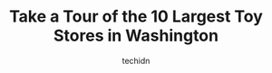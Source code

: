 ---
layout: ampstory
image: https://i0.wp.com/paketmu.com/wp-content/uploads/2023/06/teris-toybox-0-in-washington-1686366720.jpeg?resize=640,853
author: techidn
featured: false
description: Explore the diverse Toy Store scene in Washington, home to an incredible selection of 10 establishments catering to every taste. Whether youre in search of iconic favorites or undiscovered 
title: Take a Tour of the 10 Largest Toy Stores in Washington
cover:
   title: Take a Tour of the 10 Largest Toy Stores in Washington
   subtitle: RICKPATE
   background: https://paketmu.com/wp-content/uploads/2023/06/teris-toybox-0-in-washington-1686366720.jpeg

pages: 
 - layout: thirds
   top: <h1>#1 Funko Everett</h1>
   bottom: "<p>Dude I used to make so much fun of Funko pop collectors. Then I got my first one, and then a second.. then I had to complete the series... Now I spend 150 dollars buying </p>"
   background: https://paketmu.com/wp-content/uploads/2023/06/teris-toybox-1-in-washington-1686366722.jpeg
   backgroundblur: true
 - layout: thirds
   top: <h1>#2 Archie McPhee</h1>
   bottom: "<p>Late night walk through 45th street led us to Archie McPhees amazing store. We had to wait until morning to see the Rubber Chicken Museum, but it was well worth the tr</p>"
   background: https://paketmu.com/wp-content/uploads/2023/06/teris-toybox-2-in-washington-1686366723.jpeg
   cta:
      link: https://paketmu.com/take-a-tour-of-the-10-largest-toy-stores-in-washington/
      text: Take a Tour of the 10 Largest Toy Stores in Washington
 - layout: thirds
   top: <h1>#3 BobaKhan Toys</h1>
   bottom: "<p>Going inside is like a throwback to my childhood. Its got something for everyone and has vintage toys that I havent seen in decades. I particularly love the life size s</p>"
   background: https://paketmu.com/wp-content/uploads/2023/06/teris-toybox-3-in-washington-1686366723.jpeg
   cta:
      link: https://paketmu.com/take-a-tour-of-the-10-largest-toy-stores-in-washington/
      text: Take a Tour of the 10 Largest Toy Stores in Washington
 - layout: thirds
   top: <h1>#4 The LEGO® Store Southcenter</h1>
   bottom: "<p>633 Southcenter Mall, Tukwila, WA 98188, United States</p>"
   background: https://images.unsplash.com/photo-1534312527009-56c7016453e6?ixlib=rb-4.0.3&ixid=MnwxMjA3fDB8MHxwaG90by1wYWdlfHx8fGVufDB8fHx8&auto=format&fit=crop&w=640&h=853&q=80
   cta:
      link: https://paketmu.com/take-a-tour-of-the-10-largest-toy-stores-in-washington/
      text: Take a Tour of the 10 Largest Toy Stores in Washington
 - layout: thirds
   top: <h1>#5 Disney Store</h1>
   bottom: "<p>10600 Quil Ceda Blvd, Tulalip, WA 98271, United States</p>"
   background: https://images.unsplash.com/photo-1489648022186-8f49310909a0?ixlib=rb-4.0.3&ixid=MnwxMjA3fDB8MHxwaG90by1wYWdlfHx8fGVufDB8fHx8&auto=format&fit=crop&w=640&h=853&q=80
   cta:
      link: https://paketmu.com/take-a-tour-of-the-10-largest-toy-stores-in-washington/
      text: Take a Tour of the 10 Largest Toy Stores in Washington
 - layout: thirds
   top: <h1>#6 Snapdoodle Toys & Games Seattle</h1>
   bottom: "<p>120 N 85th St, Seattle, WA 98103, United States</p>"
   background: https://images.unsplash.com/photo-1489694553447-4c9339da310d?ixlib=rb-4.0.3&ixid=MnwxMjA3fDB8MHxwaG90by1wYWdlfHx8fGVufDB8fHx8&auto=format&fit=crop&w=640&h=853&q=80
   cta:
      link: https://paketmu.com/take-a-tour-of-the-10-largest-toy-stores-in-washington/
      text: Take a Tour of the 10 Largest Toy Stores in Washington
 - layout: thirds
   top: <h1>#7 The LEGO® Store Bellevue Square</h1>
   bottom: "<p>119 Bellevue Square, Bellevue, WA 98004, United States</p>"
   background: https://images.unsplash.com/photo-1557672172-298e090bd0f1?ixlib=rb-4.0.3&ixid=MnwxMjA3fDB8MHxwaG90by1wYWdlfHx8fGVufDB8fHx8&auto=format&fit=crop&w=640&h=853&q=80
   cta:
      link: https://paketmu.com/take-a-tour-of-the-10-largest-toy-stores-in-washington/
      text: Take a Tour of the 10 Largest Toy Stores in Washington
 - layout: thirds
   middle: Continue reading...
   background: https://images.unsplash.com/photo-1614648718611-0635f29016cb?ixlib=rb-4.0.3&ixid=MnwxMjA3fDB8MHxwaG90by1wYWdlfHx8fGVufDB8fHx8&auto=format&fit=crop&w=640&h=853&q=80
   cta:
      link: https://paketmu.com/take-a-tour-of-the-10-largest-toy-stores-in-washington/
      text: Take a Tour of the 10 Largest Toy Stores in Washington
      
---